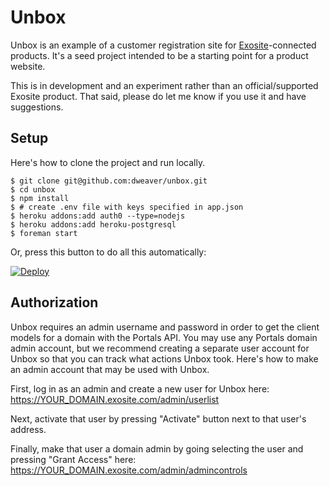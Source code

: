 # Unbox

Unbox is an example of a customer registration site for [Exosite](https://exosite.com)-connected products. It's a seed project intended to be a starting point for a product website.

This is in development and an experiment rather than an official/supported Exosite product. That said, please do let me know if you use it and have suggestions.

## Setup

Here's how to clone the project and run locally.

```
$ git clone git@github.com:dweaver/unbox.git
$ cd unbox
$ npm install
$ # create .env file with keys specified in app.json
$ heroku addons:add auth0 --type=nodejs
$ heroku addons:add heroku-postgresql
$ foreman start
```

Or, press this button to do all this automatically:

[![Deploy](https://www.herokucdn.com/deploy/button.png)](https://heroku.com/deploy)

## Authorization

Unbox requires an admin username and password in order to get the client models for a domain with the Portals API. You may use any Portals domain admin account, but we recommend creating a separate user account for Unbox so that you can track what actions Unbox took. Here's how to make an admin account that may be used with Unbox.

First, log in as an admin and create a new user for Unbox here: https://YOUR_DOMAIN.exosite.com/admin/userlist

Next, activate that user by pressing "Activate" button next to that user's address.

Finally, make that user a domain admin by going selecting the user and pressing "Grant Access" here: https://YOUR_DOMAIN.exosite.com/admin/admincontrols
